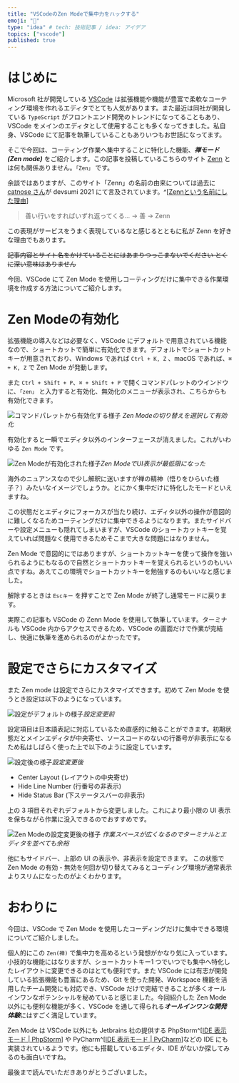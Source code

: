 ```yaml
---
title: "VSCodeのZen Modeで集中力をハックする"
emoji: "🧘"
type: "idea" # tech: 技術記事 / idea: アイデア
topics: ["vscode"]
published: true
---
```


# はじめに

Microsoft 社が開発している [VSCode](https://azure.microsoft.com/ja-jp/products/visual-studio-code/) は拡張機能や機能が豊富で柔軟なコーティング環境を作れるエディタでとても人気があります。また最近は同社が開発している `TypeScript` がフロントエンド開発のトレンドになってることもあり、VSCode をメインのエディタとして使用することも多くなってきました。私自身、VSCode にて記事を執筆していることもありいつもお世話になってます。

そこで今回は、コーティング作業へ集中することに特化した機能、***禅モード(Zen mode)*** をご紹介します。この記事を投稿しているこちらのサイト [Zenn](https://zenn.dev/) とは何も関係ありません。`「Zen」` です。

余談ではありますが、このサイト「Zenn」の名前の由来については過去に [catnose さん](https://zenn.dev/catnose99)が devsumi 2021 にて言及されています。^[[Zennという名前にした理由](https://youtu.be/DTpGfpLybr0?t=1180)]

> 善い行いをすればいずれ返ってくる...  →  善  →  Zenn

この表現がサービスをうまく表現しているなと感じるとともに私が Zenn を好きな理由でもあります。

~~記事内容とサイト名をかけていることにはあまりつっこまないでください とくに深い意味はありません~~

今回、VSCode にて Zen Mode を使用しコーティングだけに集中できる作業環境を作成する方法についてご紹介します。

# Zen Modeの有効化

拡張機能の導入などは必要なく、VSCode にデフォルトで用意されている機能なので、ショートカットで簡単に有効化できます。デフォルトでショートカットキーが用意されており、Windows であれば `Ctrl + K, Z` 、macOS であれば、`⌘ + K, Z` で Zen Mode が発動します。

また `Ctrl + Shift + P`、`⌘ + Shift + P` で開くコマンドパレットのウインドウに、`「zen」` と入力すると有効化、無効化のメニューが表示され、こちらからも有効化できます。

![コマンドパレットから有効化する様子](https://storage.googleapis.com/zenn-user-upload/2f83d0d692a0b2cc190a388b.png)
*Zen Modeの切り替えを選択して有効化*

有効化すると一瞬でエディタ以外のインターフェースが消えました。これがいわゆる `Zen Mode` です。

![Zen Modeが有効化された様子](https://storage.googleapis.com/zenn-user-upload/1c3ca8a32d177846bc28dde3.png)*Zen ModeでUI表示が最低限になった*

海外のニュアンスなので少し解釈に迷いますが禅の精神（悟りをひらいた様子？）みたいなイメージでしょうか。とにかく集中だけに特化したモードといえますね。

この状態だとエディタにフォーカスが当たり続け、エディタ以外の操作が意図的に難しくなるためコーティングだけに集中できるようになります。またサイドバーや設定メニューも隠れてしまいますが、VSCode のショートカットキーを覚えていれば問題なく使用できるためそこまで大きな問題にはなりません。

Zen Mode で意図的にではありますが、ショートカットキーを使って操作を強いられるようにもなるので自然とショートカットキーを覚えられるというのもいい点ですね。あえてこの環境でショートカットキーを勉強するのもいいなと感じました。

解除するときは `Escキー` を押すことで Zen Mode が終了し通常モードに戻ります。

実際この記事も VSCode の Zenn Mode を使用して執筆しています。ターミナルも VSCode 内からアクセスできるため、VSCode の画面だけで作業が完結し、快適に執筆を進められるのがよかったです。

# 設定でさらにカスタマイズ

また Zen mode は設定でさらにカスタマイズできます。初めて Zen Mode を使うとき設定は以下のようになっています。

![設定がデフォルトの様子](https://storage.googleapis.com/zenn-user-upload/c112e2ba900d84b1c1ff9239.png)*設定変更前*

設定項目は日本語表記に対応しているため直感的に触ることができます。初期状態だとメインエディタが中央寄せ、ソースコードのないの行番号が非表示になるため私はしばらく使った上で以下のように設定しています。

![設定後の様子](https://storage.googleapis.com/zenn-user-upload/714c9d4b7e88315b0acbdf49.png)*設定変更後*

- Center Layout (レイアウトの中央寄せ)
- Hide Line Number (行番号の非表示)
- Hide Status Bar (下ステータスバーの非表示)

上の 3 項目それぞれデフォルトから変更しました。これにより最小限の UI 表示を保ちながら作業に没入できるのでおすすめです。

![Zen Modeの設定変更後の様子](https://storage.googleapis.com/zenn-user-upload/8f4e4426dd7cf5473cf7701b.png)
*作業スペースが広くなるのでターミナルとエディタを並べても余裕*

他にもサイドバー、上部の UI の表示や、非表示を設定できます。
この状態で Zen Mode の有効・無効を何回か切り替えてみるとコーディング環境が通常表示よりスリムになったのがよくわかります。

# おわりに

今回は、VSCode で Zen Mode を使用したコーディングだけに集中できる環境についてご紹介しました。

個人的にこの `Zen(禅)` で集中力を高めるという発想がかなり気に入っています。小技的な機能にはなりますが、ショートカットキー1 つでいつでも集中へ特化したレイアウトに変更できるのはとても便利です。また VSCode には有志が開発している拡張機能も豊富にあるため、Git を使った開発、Workspace 機能を活用したチーム開発にも対応でき、VSCode だけで完結できることが多くオールインワンなポテンシャルを秘めていると感じました。今回紹介した Zen Mode 以外にも便利な機能が多く、VSCode を通して得られる***オールインワンな開発体験***にはすごく満足しています。

Zen Mode は VSCode 以外にも Jetbrains 社の提供する PhpStorm^[[IDE 表示モード | PhpStorm](https://pleiades.io/help/phpstorm/ide-viewing-modes.html)] や PyCharm^[[IDE 表示モード | PyCharm](https://pleiades.io/help/pycharm/ide-viewing-modes.html)]などの IDE にも実装されているようです。他にも搭載しているエディタ、IDE がないか探してみるのも面白いですね。

最後まで読んでいただきありがとうございました。